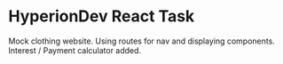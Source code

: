 # HyperionDev React Task

Mock clothing website. Using routes for nav and displaying components.
Interest / Payment calculator added.